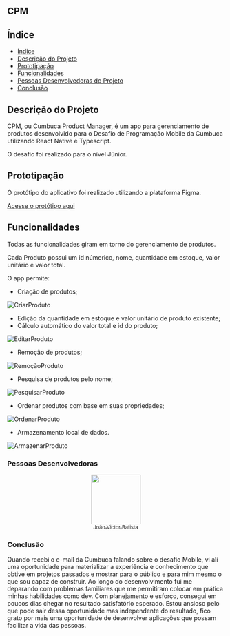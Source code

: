 ## CPM

## Índice 

* [Índice](#índice)
* [Descrição do Projeto](#descrição-do-projeto)
* [Prototipação](#prototipação)
* [Funcionalidades](#funcionalidades)
* [Pessoas Desenvolvedoras do Projeto](#pessoas-desenvolvedoras)
* [Conclusão](#conclusão)

## Descrição do Projeto
CPM, ou Cumbuca Product Manager, é um app para gerenciamento de produtos desenvolvido para o Desafio de Programação Mobile da Cumbuca utilizando React Native e Typescript.

O desafio foi realizado para o nível Júnior.

## Prototipação
O protótipo do aplicativo foi realizado utilizando a plataforma Figma. 

[Acesse o protótipo aqui](https://www.figma.com/file/QcjcFXkucoxOGqp5duCHIm/Desafio-Mobile-Cumbuca?node-id=0%3A1)

## Funcionalidades
Todas as funcionalidades giram em torno do gerenciamento de produtos.

Cada Produto possui um id númerico, nome, quantidade em estoque, valor unitário e valor total.

O app permite:
* Criação de produtos;

![CriarProduto](https://media.giphy.com/media/AGEXqrmYmvwrwaDfES/giphy.gif)

* Edição da quantidade em estoque e valor unitário de produto existente;
* Cálculo automático do valor total e id do produto;

![EditarProduto](https://media.giphy.com/media/9QCIR5WxAsJqfGipt0/giphy.gif)

* Remoção de produtos;

![RemoçãoProduto](https://media.giphy.com/media/IATHViX07tSEAI6R8H/giphy.gif)

* Pesquisa de produtos pelo nome;

![PesquisarProduto](https://media.giphy.com/media/JTUes2jpchxfjwVxgO/giphy.gif)

* Ordenar produtos com base em suas propriedades;

![OrdenarProduto](https://media.giphy.com/media/z50XaPzba7KUIXahTz/giphy.gif)

* Armazenamento local de dados.

![ArmazenarProduto](https://media.giphy.com/media/ZVkuEBpxzASCh3caeS/giphy.gif)


### Pessoas Desenvolvedoras

[<p align="center"><img src="https://avatars.githubusercontent.com/u/72669616?v=4" width=115 ><br><sub>João Victor Batista</sub>](https://github.com/jvBatista)</p>


### Conclusão

Quando recebi o e-mail da Cumbuca falando sobre o desafio Mobile, vi ali uma oportunidade para materializar a experiência e conhecimento que obtive em projetos passados e mostrar para o público e para mim mesmo o que sou capaz de construir. Ao longo do desenvolvimento fui me deparando com problemas familiares que me permitiram colocar em prática minhas habilidades como dev. Com planejamento e esforço, consegui em poucos dias chegar no resultado satisfatório esperado. Estou ansioso pelo que pode sair dessa oportunidade mas independente do resultado, fico grato por mais uma oportunidade de desenvolver aplicações que possam facilitar a vida das pessoas.